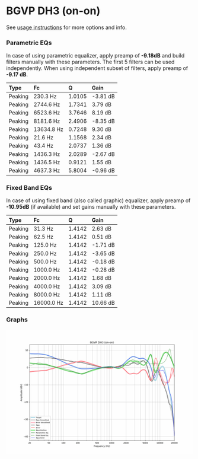 # BGVP DH3 (on-on)
See [usage instructions](https://github.com/jaakkopasanen/AutoEq#usage) for more options and info.

### Parametric EQs
In case of using parametric equalizer, apply preamp of **-9.18dB** and build filters manually
with these parameters. The first 5 filters can be used independently.
When using independent subset of filters, apply preamp of **-9.17 dB**.

| Type    | Fc         |      Q | Gain     |
|:--------|:-----------|:-------|:---------|
| Peaking | 230.3 Hz   | 1.0105 | -3.81 dB |
| Peaking | 2744.6 Hz  | 1.7341 | 3.79 dB  |
| Peaking | 6523.6 Hz  | 3.7646 | 8.19 dB  |
| Peaking | 8181.6 Hz  | 2.4906 | -8.35 dB |
| Peaking | 13634.8 Hz | 0.7248 | 9.30 dB  |
| Peaking | 21.6 Hz    | 1.1568 | 2.34 dB  |
| Peaking | 43.4 Hz    | 2.0737 | 1.36 dB  |
| Peaking | 1436.3 Hz  | 2.0289 | -2.67 dB |
| Peaking | 1436.5 Hz  | 0.9121 | 1.55 dB  |
| Peaking | 4637.3 Hz  | 5.8004 | -0.96 dB |

### Fixed Band EQs
In case of using fixed band (also called graphic) equalizer, apply preamp of **-10.95dB**
(if available) and set gains manually with these parameters.

| Type    | Fc         |      Q | Gain     |
|:--------|:-----------|:-------|:---------|
| Peaking | 31.3 Hz    | 1.4142 | 2.63 dB  |
| Peaking | 62.5 Hz    | 1.4142 | 0.51 dB  |
| Peaking | 125.0 Hz   | 1.4142 | -1.71 dB |
| Peaking | 250.0 Hz   | 1.4142 | -3.65 dB |
| Peaking | 500.0 Hz   | 1.4142 | -0.18 dB |
| Peaking | 1000.0 Hz  | 1.4142 | -0.28 dB |
| Peaking | 2000.0 Hz  | 1.4142 | 1.68 dB  |
| Peaking | 4000.0 Hz  | 1.4142 | 3.09 dB  |
| Peaking | 8000.0 Hz  | 1.4142 | 1.11 dB  |
| Peaking | 16000.0 Hz | 1.4142 | 10.66 dB |

### Graphs
![](./BGVP%20DH3%20(on-on).png)